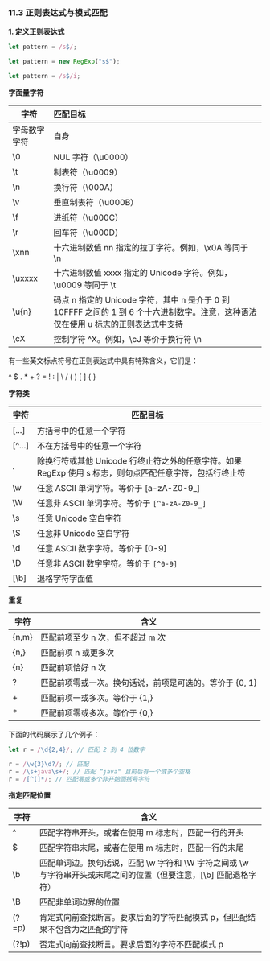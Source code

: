 ### 11.3 正则表达式与模式匹配

**1. 定义正则表达式**

```javascript
let pattern = /s$/; 
```

```javascript
let pattern = new RegExp("s$");
```

```javascript
let pattern = /s$/i;
```



**字面量字符**

| 字符         | 匹配目标                                                     |
| ------------ | :----------------------------------------------------------- |
| 字母数字字符 | 自身                                                         |
| \0           | NUL 字符（\u0000）                                           |
| \t           | 制表符（\u0009）                                             |
| \n           | 换行符（\000A）                                              |
| \v           | 垂直制表符（\u000B）                                         |
| \f           | 进纸符（\u000C）                                             |
| \r           | 回车符（\u000D）                                             |
| \xnn         | 十六进制数值 nn 指定的拉丁字符。例如，\x0A 等同于 \n         |
| \uxxxx       | 十六进制数值 xxxx 指定的 Unicode 字符。例如，\u0009 等同于 \t |
| \u{n}        | 码点 n 指定的 Unicode 字符，其中 n 是介于 0 到 10FFFF 之间的 1 到 6 个十六进制数字。注意，这种语法仅在使用 u 标志的正则表达式中支持 |
| \cX          | 控制字符 ^X。例如，\cJ 等价于换行符 \n                       |

有一些英文标点符号在正则表达式中具有特殊含义，它们是：

^ $ . * + ? = ! : | \ / (  )  [   ]  {    }         



**字符类**

| 字符   | 匹配目标                                                     |
| ------ | ------------------------------------------------------------ |
| [...]  | 方括号中的任意一个字符                                       |
| [^...] | 不在方括号中的任意一个字符                                   |
| .      | 除换行符或其他 Unicode 行终止符之外的任意字符。如果 RegExp 使用 s 标志，则句点匹配任意字符，包括行终止符 |
| \w     | 任意 ASCII 单词字符。等价于 [a-zA-Z0-9_]                     |
| \W     | 任意非 ASCII 单词字符。等价于 `[^a-zA-Z0-9_]`                |
| \s     | 任意 Unicode 空白字符                                        |
| \S     | 任意非 Unicode 空白字符                                      |
| \d     | 任意 ASCII 数字字符。等价于 [0-9]                            |
| \D     | 任意非 ASCII 数字字符。等价于 `[^0-9]`                       |
| [\b]   | 退格字符字面值                                               |



**重复**

| 字符  | 含义                                                    |
| ----- | ------------------------------------------------------- |
| {n,m} | 匹配前项至少 n 次，但不超过 m 次                        |
| {n,}  | 匹配前项 n 或更多次                                     |
| {n}   | 匹配前项恰好 n 次                                       |
| ?     | 匹配前项零或一次。换句话说，前项是可选的。等价于 {0, 1} |
| +     | 匹配前项一或多次。等价于 {1,}                           |
| *     | 匹配前项零或多次。等价于 {0,}                           |

下面的代码展示了几个例子：

```javascript
let r = /\d{2,4}/; // 匹配 2 到 4 位数字

r = /\w{3}\d?/; // 匹配                                                                                                                                                                                                                                                                                                                                              3 个字母后跟 1 个可选的数字	
r = /\s+java\s+/; // 匹配 “java" 且前后有一个或多个空格
r = /[^(]*/; // 匹配零或多个非开始圆括号字符                
```

 



**指定匹配位置**

| 字符  | 含义                                                         |
| ----- | ------------------------------------------------------------ |
| ^     | 匹配字符串开头，或者在使用 m 标志时，匹配一行的开头          |
| $     | 匹配字符串末尾，或者在使用 m 标志时，匹配一行的末尾          |
| \b    | 匹配单词边。换句话说，匹配 \w 字符和 \W 字符之间或 \w 与字符串开头或末尾之间的位置（但要注意，[\b] 匹配退格字符） |
| \B    | 匹配非单词边界的位置                                         |
| (?=p) | 肯定式向前查找断言。要求后面的字符匹配模式 p，但匹配结果不包含为之匹配的字符 |
| (?!p) | 否定式向前查找断言。要求后面的字符不匹配模式 p               |

